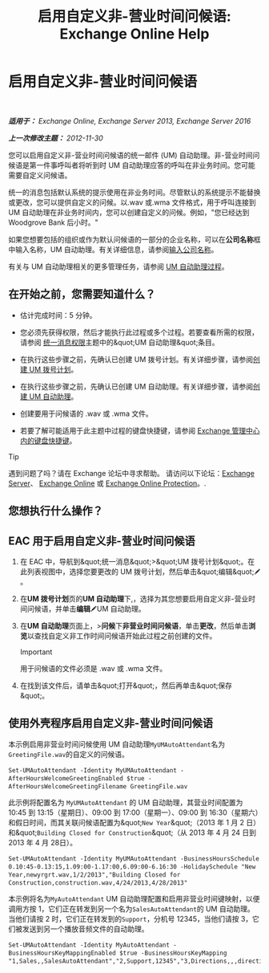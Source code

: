 ﻿---
title: '启用自定义非-营业时间问候语: Exchange Online Help'
TOCTitle: 启用自定义非-营业时间问候语
ms:assetid: d4743805-bab0-4735-a1e0-2cea4e088e8c
ms:mtpsurl: https://technet.microsoft.com/zh-cn/library/Bb232183(v=EXCHG.150)
ms:contentKeyID: 50556678
ms.date: 05/23/2018
mtps_version: v=EXCHG.150
ms.translationtype: MT
---

# 启用自定义非-营业时间问候语

 

_**适用于：** Exchange Online, Exchange Server 2013, Exchange Server 2016_

_**上一次修改主题：** 2012-11-30_

您可以启用自定义非-营业时间问候语的统一邮件 (UM) 自动助理。非-营业时间问候语是第一件事呼叫者将听到时 UM 自动助理应答的呼叫在非业务时间。您可能需要自定义问候语。

统一的消息包括默认系统的提示使用在非业务时间。尽管默认的系统提示不能替换或更改，您可以提供自定义的问候。以.wav 或.wma 文件格式，用于呼叫连接到 UM 自动助理在非业务时间内，您可以创建自定义的问候。例如，"您已经达到 Woodgrove Bank 后小时。"

如果您想要包括的组织或作为默认问候语的一部分的企业名称，可以在**公司名称**框中输入名称，UM 自动助理。有关详细信息，请参阅[输入公司名称](enter-a-business-name-exchange-2013-help.md)。

有关与 UM 自动助理相关的更多管理任务，请参阅 [UM 自动助理过程](um-auto-attendant-procedures-exchange-2013-help.md)。

## 在开始之前，您需要知道什么？

  - 估计完成时间：5 分钟。

  - 您必须先获得权限，然后才能执行此过程或多个过程。若要查看所需的权限，请参阅 [统一消息权限](unified-messaging-permissions-exchange-2013-help.md)主题中的\&quot;UM 自动助理\&quot;条目。

  - 在执行这些步骤之前，先确认已创建 UM 拨号计划。有关详细步骤，请参阅[创建 UM 拨号计划](create-a-um-dial-plan-exchange-2013-help.md)。

  - 在执行这些步骤之前，先确认已创建 UM 自动助理。有关详细步骤，请参阅[创建 UM 自动助理](create-a-um-auto-attendant-exchange-2013-help.md)。

  - 创建要用于问候语的 .wav 或 .wma 文件。

  - 若要了解可能适用于此主题中过程的键盘快捷键，请参阅 [Exchange 管理中心内的键盘快捷键](keyboard-shortcuts-in-the-exchange-admin-center-exchange-online-protection-help.md)。

> [!TIP]  
> 遇到问题了吗？请在 Exchange 论坛中寻求帮助。 请访问以下论坛：<a href="https://go.microsoft.com/fwlink/p/?linkid=60612">Exchange Server</a>、 <a href="https://go.microsoft.com/fwlink/p/?linkid=267542">Exchange Online</a> 或 <a href="https://go.microsoft.com/fwlink/p/?linkid=285351">Exchange Online Protection</a>。.


## 您想执行什么操作？

## EAC 用于启用自定义非-营业时间问候语

1.  在 EAC 中，导航到\&quot;统一消息\&quot;\>\&quot;UM 拨号计划\&quot;。在此列表视图中，选择您要更改的 UM 拨号计划，然后单击\&quot;编辑\&quot;![编辑图标](images/Bb124582.6f53ccb2-1f13-4c02-bea0-30690e6ea71d(EXCHG.150).gif "编辑图标")。

2.  在**UM 拨号计划**页的**UM 自动助理**下,，选择为其您想要启用自定义非-营业时间问候语，并单击**编辑**![编辑图标](images/Bb124582.6f53ccb2-1f13-4c02-bea0-30690e6ea71d(EXCHG.150).gif "编辑图标")UM 自动助理。

3.  在**UM 自动助理**页面上，\>**问候**下**非营业时间问候语**，单击**更改**，然后单击**浏览**以查找自定义非工作时间问候语开始此过程之前创建的文件。
    
    > [!IMPORTANT]  
    > 用于问候语的文件必须是 .wav 或 .wma 文件。


4.  在找到该文件后，请单击\&quot;打开\&quot;，然后再单击\&quot;保存\&quot;。

## 使用外壳程序启用自定义非-营业时间问候语

本示例启用非营业时间问候使用 UM 自动助理`MyUMAutoAttendant`名为`GreetingFile.wav`的自定义的问候语。

    Set-UMAutoAttendant -Identity MyUMAutoAttendant -AfterHoursWelcomeGreetingEnabled $true -AfterHoursWelcomeGreetingFilename GreetingFile.wav

此示例将配置名为 `MyUMAutoAttendant` 的 UM 自动助理，其营业时间配置为 10:45 到 13:15（星期日）、09:00 到 17:00（星期一）、09:00 到 16:30（星期六）和假日时间，而其关联问候语配置为\&quot;`New Year`\&quot;（2013 年 1 月 2 日）和\&quot;`Building Closed for Construction`\&quot;（从 2013 年 4 月 24 日到 2013 年 4 月 28日）。

    Set-UMAutoAttendant -Identity MyUMAutoAttendant -BusinessHoursSchedule 0.10:45-0.13:15,1.09:00-1.17:00,6.09:00-6.16:30 -HolidaySchedule "New Year,newyrgrt.wav,1/2/2013","Building Closed for Construction,construction.wav,4/24/2013,4/28/2013"

本示例将名为`MyAutoAttendant` UM 自动助理配置和启用非营业时间键映射，以便调用方按 1，它们正在转发到另一个名为`SalesAutoAttendant`的 UM 自动助理。当他们请按 2 时，它们正在转发到的`Support`，分机号 12345，当他们请按 3，它们被发送到另一个播放音频文件的自动助理。

    Set-UMAutoAttendant -Identity MyAutoAttendant - BusinessHoursKeyMappingEnabled $true -BusinessHoursKeyMapping "1,Sales,,SalesAutoAttendant","2,Support,12345","3,Directions,,,directions.wav"

